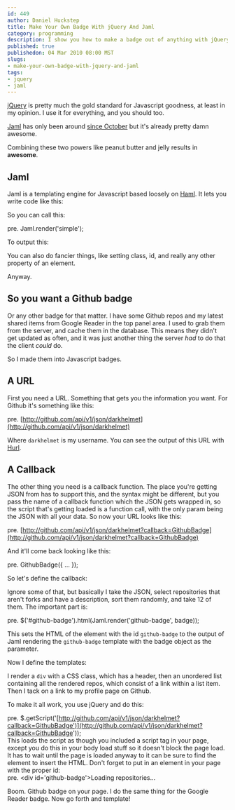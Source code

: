 ```yaml
--- 
id: 449
author: Daniel Huckstep
title: Make Your Own Badge With jQuery And Jaml
category: programming
description: I show you how to make a badge out of anything with jQuery and Jaml.
published: true
publishedon: 04 Mar 2010 08:00 MST
slugs: 
- make-your-own-badge-with-jquery-and-jaml
tags: 
- jquery
- jaml
---
```

[jQuery](http://jquery.com/) is pretty much the gold standard for
Javascript goodness, at least in my opinion. I use it for everything,
and you should too.

[Jaml](http://github.com/edspencer/jaml) has only been around [since
October](http://github.com/edspencer/jaml/commit/6a67767d08ac78f1c07487ac60587bfd033fe50c)
but it's already pretty damn awesome.

Combining these two powers like peanut butter and jelly results in
**awesome**.

## Jaml

Jaml is a templating engine for Javascript based loosely on
[Haml](http://haml-lang.com/). It lets you write code like this:

<script type="text/javascript" src="http://gist.github.com/321408.js?file=jaml-example.js">
</script>
So you can call this:

pre. Jaml.render('simple');

To output this:

<script type="text/javascript" src="http://gist.github.com/321408.js?file=jaml-output.html">
</script>
You can also do fancier things, like setting class, id, and really any
other property of an element.

Anyway.

## So you want a Github badge

Or any other badge for that matter. I have some Github repos and my
latest shared items from Google Reader in the top panel area. I used to
grab them from the server, and cache them in the database. This means
they didn't get updated as often, and it was just another thing the
server *had* to do that the client *could* do.

So I made them into Javascript badges.

## A URL

First you need a URL. Something that gets you the information you want.
For Github it's something like this:

pre.
[http://github.com/api/v1/json/darkhelmet](http://github.com/api/v1/json/darkhelmet)

Where `darkhelmet` is my username. You can see the output of this URL
with
[Hurl](http://hurl.it/hurls/c12f737201668e7c9c188c3a8a372aea2a65240b/832e02bc6695720f6246d72de001796f46860d6a).

## A Callback

The other thing you need is a callback function. The place you're
getting JSON from has to support this, and the syntax might be
different, but you pass the name of a callback function which the JSON
gets wrapped in, so the script that's getting loaded is a function call,
with the only param being the JSON with all your data. So now your URL
looks like this:

pre.
[http://github.com/api/v1/json/darkhelmet?callback=GithubBadge](http://github.com/api/v1/json/darkhelmet?callback=GithubBadge)

And it'll come back looking like this:

pre. GithubBadge({ … });

So let's define the callback:

<script type="text/javascript" src="http://gist.github.com/321408.js?file=GithubBadge.js">
</script>
Ignore some of that, but basically I take the JSON, select repositories
that aren't forks and have a description, sort them randomly, and take
12 of them. The important part is:

pre. \$('\#github-badge').html(Jaml.render('github-badge', badge));

This sets the HTML of the element with the id `github-badge` to the
output of Jaml rendering the `github-badge` template with the badge
object as the parameter.

Now I define the templates:

<script type="text/javascript" src="http://gist.github.com/321408.js?file=GithubBadgeTemplate.js">
</script>
I render a `div` with a CSS class, which has a header, then an unordered
list containing all the rendered repos, which consist of a link within a
list item. Then I tack on a link to my profile page on Github.

To make it all work, you use jQuery and do this:

pre.
\$.getScript('[http://github.com/api/v1/json/darkhelmet?callback=GithubBadge')](http://github.com/api/v1/json/darkhelmet?callback=GithubBadge'));
\
This loads the script as though you included a script tag in your page,
except you do this in your body load stuff so it doesn't block the page
load. It has to wait until the page is loaded anyway to it can be sure
to find the element to insert the HTML. Don't forget to put in an
element in your page with the proper id:
\
pre. \<div id='github-badge'\>Loading repositories…

</div>
Boom. Github badge on your page. I do the same thing for the Google
Reader badge. Now go forth and template!
